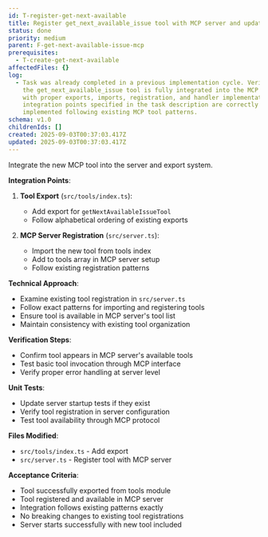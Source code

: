 ```yaml
---
id: T-register-get-next-available
title: Register get_next_available_issue tool with MCP server and update exports
status: done
priority: medium
parent: F-get-next-available-issue-mcp
prerequisites:
  - T-create-get-next-available
affectedFiles: {}
log:
  - Task was already completed in a previous implementation cycle. Verified that
    the get_next_available_issue tool is fully integrated into the MCP server
    with proper exports, imports, registration, and handler implementation. All
    integration points specified in the task description are correctly
    implemented following existing MCP tool patterns.
schema: v1.0
childrenIds: []
created: 2025-09-03T00:37:03.417Z
updated: 2025-09-03T00:37:03.417Z
---
```


Integrate the new MCP tool into the server and export system.

**Integration Points**:

1. **Tool Export** (`src/tools/index.ts`):
   - Add export for `getNextAvailableIssueTool`
   - Follow alphabetical ordering of existing exports

2. **MCP Server Registration** (`src/server.ts`):
   - Import the new tool from tools index
   - Add to tools array in MCP server setup
   - Follow existing registration patterns

**Technical Approach**:

- Examine existing tool registration in `src/server.ts`
- Follow exact patterns for importing and registering tools
- Ensure tool is available in MCP server's tool list
- Maintain consistency with existing tool organization

**Verification Steps**:

- Confirm tool appears in MCP server's available tools
- Test basic tool invocation through MCP interface
- Verify proper error handling at server level

**Unit Tests**:

- Update server startup tests if they exist
- Verify tool registration in server configuration
- Test tool availability through MCP protocol

**Files Modified**:

- `src/tools/index.ts` - Add export
- `src/server.ts` - Register tool with MCP server

**Acceptance Criteria**:

- Tool successfully exported from tools module
- Tool registered and available in MCP server
- Integration follows existing patterns exactly
- No breaking changes to existing tool registrations
- Server starts successfully with new tool included
